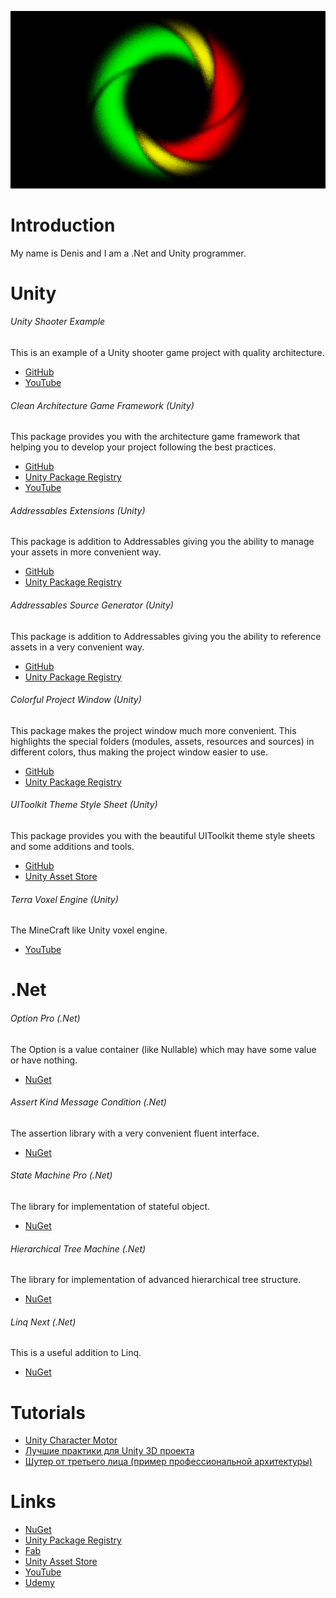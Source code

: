 ![Logo](Logo.png)

# Introduction
My name is Denis and I am a .Net and Unity programmer.

# Unity
###### Unity Shooter Example
This is an example of a Unity shooter game project with quality architecture.
- [GitHub](https://github.com/Denis535/UnityShooterExample)
- [YouTube](https://youtu.be/WmLJHRg0EI4)

###### Clean Architecture Game Framework (Unity)
This package provides you with the architecture game framework that helping you to develop your project following the best practices.
- [GitHub](https://github.com/Denis535/UnityFramework/)
- [Unity Package Registry](https://openupm.com/packages/com.denis535.clean-architecture-game-framework/)
- [YouTube](https://youtu.be/JQobAqfakJQ)

###### Addressables Extensions (Unity)
This package is addition to Addressables giving you the ability to manage your assets in more convenient way.
- [GitHub](https://github.com/Denis535/UnityFramework/)
- [Unity Package Registry](https://openupm.com/packages/com.denis535.addressables-extensions/)

###### Addressables Source Generator (Unity)
This package is addition to Addressables giving you the ability to reference assets in a very convenient way.
- [GitHub](https://github.com/Denis535/UnityFramework/)
- [Unity Package Registry](https://openupm.com/packages/com.denis535.addressables-source-generator/)

###### Colorful Project Window (Unity)
This package makes the project window much more convenient. This highlights the special folders (modules, assets, resources and sources) in different colors, thus making the project window easier to use.
- [GitHub](https://github.com/Denis535/UnityFramework/)
- [Unity Package Registry](https://openupm.com/packages/com.denis535.colorful-project-window/)

###### UIToolkit Theme Style Sheet (Unity)
This package provides you with the beautiful UIToolkit theme style sheets and some additions and tools.
- [GitHub](https://github.com/Denis535/UIToolkitThemeStyleSheet)
- [Unity Asset Store](https://assetstore.unity.com/packages/tools/gui/uitoolkit-theme-style-sheet-273463)

###### Terra Voxel Engine (Unity)
The MineCraft like Unity voxel engine.
- [YouTube](https://youtube.com/playlist?list=PLCBvBw9keXRP7-GIVQt0qIsFRGGDIwvJV)

# .Net
###### Option Pro (.Net)
The Option is a value container (like Nullable) which may have some value or have nothing.
- [NuGet](https://www.nuget.org/packages/Option.Pro)

###### Assert Kind Message Condition (.Net)
The assertion library with a very convenient fluent interface.
- [NuGet](https://www.nuget.org/packages/Assert.Kind.Message.Condition)

###### State Machine Pro (.Net)
The library for implementation of stateful object.
- [NuGet](https://www.nuget.org/packages/StateMachine.Pro)

###### Hierarchical Tree Machine (.Net)
The library for implementation of advanced hierarchical tree structure.
- [NuGet](https://www.nuget.org/packages/HierarchicalTreeMachine)

###### Linq Next (.Net)
This is a useful addition to Linq.
- [NuGet](https://www.nuget.org/packages/linq.next)

# Tutorials
- [Unity Character Motor](https://gamedev.ru/unity/articles/Unity_Character_Motor)
- [Лучшие практики для Unity 3D проекта](https://habr.com/ru/articles/833532/)
- [Шутер от третьего лица (пример профессиональной архитектуры)](https://www.udemy.com/course/szfztcwd)

# Links
- [NuGet](https://www.nuget.org/profiles/Denis535)
- [Unity Package Registry](https://openupm.com/packages/?sort=downloads&q=denis535)
- [Fab](https://www.fab.com/sellers/Denis535)
- [Unity Asset Store](https://assetstore.unity.com/publishers/90787)
- [YouTube](https://www.youtube.com/channel/UCLFdZl0pFkCkHpDWmodBUFg)
- [Udemy](https://www.udemy.com/user/denis-84102)
